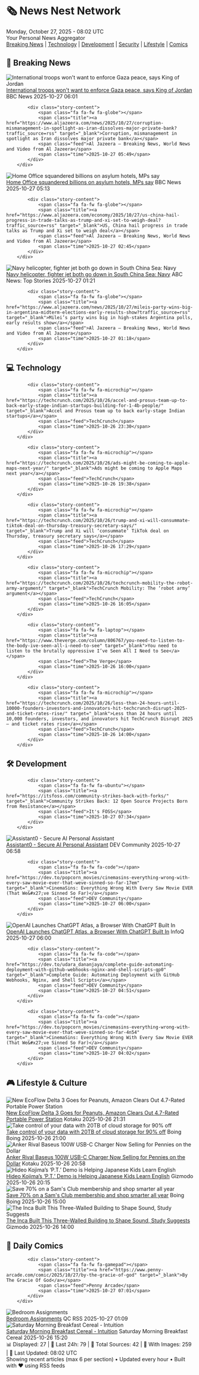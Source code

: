 <!-- Processing 54 RSS feeds at 2025-10-27 08:02:43 UTC -->
<!-- Processing: Saturday Morning Breakfast Cereal -->
<!-- Processing: Penny Arcade -->
<!-- Processing: Dilbert -->
<!-- Processing: Girl Genius -->
<!-- Processing: CNN Breaking News -->
<!-- Processing: BBC World News -->
<!-- Processing: BBC Breaking News -->
<!-- Processing: CBC News -->
<!-- Error processing https://rss.cbc.ca/lineup/topstories.xml: The read operation timed out -->
<!-- Processing: Reuters Top News -->
<!-- Processing: Reuters World News -->
<!-- Processing: ABC News Breaking -->
<!-- Processing: Guardian World News -->
<!-- Processing: The Verge -->
<!-- Processing: Ars Technica -->
<!-- Processing: O'Reilly Radar -->
<!-- Processing: Phoronix Linux News -->
<!-- Processing: It's FOSS -->
<!-- Processing: DistroWatch -->
<!-- Processing: Red Hat Blog -->
<!-- Processing: Ubuntu Blog -->
<!-- Processing: DZone -->
<!-- Processing: Coding Horror -->
<!-- Processing: The Pragmatic Engineer -->
<!-- Processing: Gizmodo -->
<!-- Processing: Kotaku -->
<!-- Processing: Schneier on Security -->
<!-- Generated 3 new posts out of 26 feeds processed -->
<div class="newspaper-header">
    <h1 class="newspaper-title">🗞️ News Nest Network</h1>
    <div class="newspaper-date">Monday, October 27, 2025 - 08:02 UTC</div>
    <div class="newspaper-subtitle">Your Personal News Aggregator</div>
</div>

<div class="newspaper-nav">
    <a href="#breaking">Breaking News</a> |
    <a href="#tech">Technology</a> |
    <a href="#dev">Development</a> |
    <a href="#security">Security</a> |
    <a href="#lifestyle">Lifestyle</a> |
    <a href="#webcomics">Comics</a>
</div>

<div class="news-section breaking-news" id="breaking">
<h2 class="section-header">🚨 Breaking News</h2>
<div class="stories-container">
<div class="story">
            <img src="https://ichef.bbci.co.uk/ace/standard/240/cpsprodpb/9bcd/live/40e727d0-b303-11f0-b2a1-6f537f66f9aa.jpg" alt="International troops won&#x27;t want to enforce Gaza peace, says King of Jordan" class="story-image" loading="lazy" onerror="this.style.display='none'">
            <div class="story-content">
                <span class="fa fa-fw fa-earth-americas"></span>
                <span class="title"><a href="https://www.bbc.com/news/articles/cge5ngz11xpo?at_medium=RSS&at_campaign=rss" target="_blank">International troops won&#x27;t want to enforce Gaza peace, says King of Jordan</a></span>
                <span class="feed">BBC News</span>
                <span class="time">2025-10-27 06:01</span>
            </div>
        </div>
<div class="story">
            
            <div class="story-content">
                <span class="fa fa-fw fa-globe"></span>
                <span class="title"><a href="https://www.aljazeera.com/news/2025/10/27/corruption-mismanagement-in-spotlight-as-iran-dissolves-major-private-bank?traffic_source=rss" target="_blank">Corruption, mismanagement in spotlight as Iran dissolves major private bank</a></span>
                <span class="feed">Al Jazeera – Breaking News, World News and Video from Al Jazeera</span>
                <span class="time">2025-10-27 05:49</span>
            </div>
        </div>
<div class="story">
            <img src="https://ichef.bbci.co.uk/ace/standard/240/cpsprodpb/d6d4/live/967717f0-b2fe-11f0-acc3-1d368c3eeffb.jpg" alt="Home Office squandered billions on asylum hotels, MPs say" class="story-image" loading="lazy" onerror="this.style.display='none'">
            <div class="story-content">
                <span class="fa fa-fw fa-flag"></span>
                <span class="title"><a href="https://www.bbc.com/news/articles/cr43ww32xx0o?at_medium=RSS&at_campaign=rss" target="_blank">Home Office squandered billions on asylum hotels, MPs say</a></span>
                <span class="feed">BBC News</span>
                <span class="time">2025-10-27 05:13</span>
            </div>
        </div>
<div class="story">
            
            <div class="story-content">
                <span class="fa fa-fw fa-globe"></span>
                <span class="title"><a href="https://www.aljazeera.com/economy/2025/10/27/us-china-hail-progress-in-trade-talks-as-trump-and-xi-set-to-weigh-deal?traffic_source=rss" target="_blank">US, China hail progress in trade talks as Trump and Xi set to weigh deal</a></span>
                <span class="feed">Al Jazeera – Breaking News, World News and Video from Al Jazeera</span>
                <span class="time">2025-10-27 02:45</span>
            </div>
        </div>
<div class="story">
            <img src="https://s.abcnews.com/images/International/GettyImages-2185205595_1761523266380_hpMain_4x3t_384.jpg" alt="Navy helicopter, fighter jet both go down in South China Sea: Navy" class="story-image" loading="lazy" onerror="this.style.display='none'">
            <div class="story-content">
                <span class="fa fa-fw fa-tv"></span>
                <span class="title"><a href="https://abcnews.go.com/International/navy-helicopter-fighter-jet-south-china-sea-navy/story?id=126884335" target="_blank">Navy helicopter, fighter jet both go down in South China Sea: Navy</a></span>
                <span class="feed">ABC News: Top Stories</span>
                <span class="time">2025-10-27 01:21</span>
            </div>
        </div>
<div class="story">
            
            <div class="story-content">
                <span class="fa fa-fw fa-globe"></span>
                <span class="title"><a href="https://www.aljazeera.com/news/2025/10/27/mileis-party-wins-big-in-argentina-midterm-elections-early-results-show?traffic_source=rss" target="_blank">Milei’s party wins big in high-stakes Argentina polls, early results show</a></span>
                <span class="feed">Al Jazeera – Breaking News, World News and Video from Al Jazeera</span>
                <span class="time">2025-10-27 01:18</span>
            </div>
        </div>
</div>
</div>
<div class="news-section tech-news" id="tech">
<h2 class="section-header">💻 Technology</h2>
<div class="stories-container">
<div class="story">
            
            <div class="story-content">
                <span class="fa fa-fw fa-microchip"></span>
                <span class="title"><a href="https://techcrunch.com/2025/10/26/accel-and-prosus-team-up-to-back-early-stage-indian-startups-building-for-1-4b-people/" target="_blank">Accel and Prosus team up to back early-stage Indian startups</a></span>
                <span class="feed">TechCrunch</span>
                <span class="time">2025-10-26 23:30</span>
            </div>
        </div>
<div class="story">
            
            <div class="story-content">
                <span class="fa fa-fw fa-microchip"></span>
                <span class="title"><a href="https://techcrunch.com/2025/10/26/ads-might-be-coming-to-apple-maps-next-year/" target="_blank">Ads might be coming to Apple Maps next year</a></span>
                <span class="feed">TechCrunch</span>
                <span class="time">2025-10-26 19:38</span>
            </div>
        </div>
<div class="story">
            
            <div class="story-content">
                <span class="fa fa-fw fa-microchip"></span>
                <span class="title"><a href="https://techcrunch.com/2025/10/26/trump-and-xi-will-consummate-tiktok-deal-on-thursday-treasury-secretary-says/" target="_blank">Trump and Xi will ‘consummate’ TikTok deal on Thursday, treasury secretary says</a></span>
                <span class="feed">TechCrunch</span>
                <span class="time">2025-10-26 17:29</span>
            </div>
        </div>
<div class="story">
            
            <div class="story-content">
                <span class="fa fa-fw fa-microchip"></span>
                <span class="title"><a href="https://techcrunch.com/2025/10/26/techcrunch-mobility-the-robot-army-argument/" target="_blank">TechCrunch Mobility: The ‘robot army’ argument</a></span>
                <span class="feed">TechCrunch</span>
                <span class="time">2025-10-26 16:05</span>
            </div>
        </div>
<div class="story">
            
            <div class="story-content">
                <span class="fa fa-fw fa-laptop"></span>
                <span class="title"><a href="https://www.theverge.com/column/806767/you-need-to-listen-to-the-body-ive-seen-all-i-need-to-see" target="_blank">You need to listen to the brutally oppressive I’ve Seen All I Need to See</a></span>
                <span class="feed">The Verge</span>
                <span class="time">2025-10-26 16:00</span>
            </div>
        </div>
<div class="story">
            
            <div class="story-content">
                <span class="fa fa-fw fa-microchip"></span>
                <span class="title"><a href="https://techcrunch.com/2025/10/26/less-than-24-hours-until-10000-founders-investors-and-innovators-hit-techcrunch-disrupt-2025-and-ticket-rates-rise/" target="_blank">Less than 24 hours until 10,000 founders, investors, and innovators hit TechCrunch Disrupt 2025 — and ticket rates rise</a></span>
                <span class="feed">TechCrunch</span>
                <span class="time">2025-10-26 14:00</span>
            </div>
        </div>
</div>
</div>
<div class="news-section dev-news" id="dev">
<h2 class="section-header">🛠️ Development</h2>
<div class="stories-container">
<div class="story">
            
            <div class="story-content">
                <span class="fa fa-fw fa-ubuntu"></span>
                <span class="title"><a href="https://itsfoss.com/community-strikes-back-with-forks/" target="_blank">Community Strikes Back: 12 Open Source Projects Born from Resistance</a></span>
                <span class="feed">It's FOSS</span>
                <span class="time">2025-10-27 07:34</span>
            </div>
        </div>
<div class="story">
            <img src="https://media2.dev.to/dynamic/image/width=800%2Cheight=%2Cfit=scale-down%2Cgravity=auto%2Cformat=auto/https%3A%2F%2Fdev-to-uploads.s3.amazonaws.com%2Fuploads%2Farticles%2Ftkqhrc5dxjfk6dullbvu.png" alt="Assistant0 - Secure AI Personal Assistant" class="story-image" loading="lazy" onerror="this.style.display='none'">
            <div class="story-content">
                <span class="fa fa-fw fa-code"></span>
                <span class="title"><a href="https://dev.to/async_dime/assistant0-secure-ai-personal-assistant-l11" target="_blank">Assistant0 - Secure AI Personal Assistant</a></span>
                <span class="feed">DEV Community</span>
                <span class="time">2025-10-27 06:58</span>
            </div>
        </div>
<div class="story">
            
            <div class="story-content">
                <span class="fa fa-fw fa-code"></span>
                <span class="title"><a href="https://dev.to/popcorn_movies/cinemasins-everything-wrong-with-every-saw-movie-ever-that-weve-sinned-so-far-17em" target="_blank">CinemaSins: Everything Wrong With Every Saw Movie EVER (That We&#x27;ve Sinned So Far)</a></span>
                <span class="feed">DEV Community</span>
                <span class="time">2025-10-27 06:00</span>
            </div>
        </div>
<div class="story">
            <img src="https://res.infoq.com/news/2025/10/chatgpt-atlas/en/headerimage/generatedHeaderImage-1761389748946.jpg" alt="OpenAI Launches ChatGPT Atlas, a Browser With ChatGPT Built In" class="story-image" loading="lazy" onerror="this.style.display='none'">
            <div class="story-content">
                <span class="fa fa-fw fa-info-circle"></span>
                <span class="title"><a href="https://www.infoq.com/news/2025/10/chatgpt-atlas/?utm_campaign=infoq_content&utm_source=infoq&utm_medium=feed&utm_term=global" target="_blank">OpenAI Launches ChatGPT Atlas, a Browser With ChatGPT Built In</a></span>
                <span class="feed">InfoQ</span>
                <span class="time">2025-10-27 06:00</span>
            </div>
        </div>
<div class="story">
            
            <div class="story-content">
                <span class="fa fa-fw fa-code"></span>
                <span class="title"><a href="https://dev.to/udara_dananjaya/complete-guide-automating-deployment-with-github-webhooks-nginx-and-shell-scripts-gp0" target="_blank">Complete Guide: Automating Deployment with GitHub Webhooks, Nginx, and Shell Scripts</a></span>
                <span class="feed">DEV Community</span>
                <span class="time">2025-10-27 04:51</span>
            </div>
        </div>
<div class="story">
            
            <div class="story-content">
                <span class="fa fa-fw fa-code"></span>
                <span class="title"><a href="https://dev.to/popcorn_movies/cinemasins-everything-wrong-with-every-saw-movie-ever-that-weve-sinned-so-far-4n54" target="_blank">CinemaSins: Everything Wrong With Every Saw Movie EVER (That We&#x27;ve Sinned So Far)</a></span>
                <span class="feed">DEV Community</span>
                <span class="time">2025-10-27 04:02</span>
            </div>
        </div>
</div>
</div>
<div class="news-section lifestyle-news" id="lifestyle">
<h2 class="section-header">🎮 Lifestyle & Culture</h2>
<div class="stories-container">
<div class="story">
            <img src="https://kotaku.com/app/uploads/2025/10/delta-3-ecoflow-1280x853.jpg" alt="New EcoFlow Delta 3 Goes for Peanuts, Amazon Clears Out 4.7-Rated Portable Power Station" class="story-image" loading="lazy" onerror="this.style.display='none'">
            <div class="story-content">
                <span class="fa fa-fw fa-gamepad"></span>
                <span class="title"><a href="https://kotaku.com/new-ecoflow-delta-3-goes-for-peanuts-amazon-clears-out-4-7-rated-portable-power-station-2000639124" target="_blank">New EcoFlow Delta 3 Goes for Peanuts, Amazon Clears Out 4.7-Rated Portable Power Station</a></span>
                <span class="feed">Kotaku</span>
                <span class="time">2025-10-26 21:31</span>
            </div>
        </div>
<div class="story">
            <img src="https://i0.wp.com/boingboing.net/wp-content/uploads/2025/10/Internxt-Cloud-Storage.jpg?fit=1200%2C800&amp;quality=60&amp;ssl=1" alt="Take control of your data with 20TB of cloud storage for 90% off" class="story-image" loading="lazy" onerror="this.style.display='none'">
            <div class="story-content">
                <span class="fa fa-fw fa-arrow-right"></span>
                <span class="title"><a href="https://boingboing.net/2025/10/26/take-control-of-your-data-with-20tb-of-cloud-storage-for-90-off.html" target="_blank">Take control of your data with 20TB of cloud storage for 90% off</a></span>
                <span class="feed">Boing Boing</span>
                <span class="time">2025-10-26 21:00</span>
            </div>
        </div>
<div class="story">
            <img src="https://kotaku.com/app/uploads/2025/08/baseus-100w-1280x853.jpg" alt="Anker Rival Baseus 100W USB-C Charger Now Selling for Pennies on the Dollar" class="story-image" loading="lazy" onerror="this.style.display='none'">
            <div class="story-content">
                <span class="fa fa-fw fa-gamepad"></span>
                <span class="title"><a href="https://kotaku.com/anker-rival-baseus-100w-usb-c-charger-now-selling-for-pennies-on-the-dollar-2000639113" target="_blank">Anker Rival Baseus 100W USB-C Charger Now Selling for Pennies on the Dollar</a></span>
                <span class="feed">Kotaku</span>
                <span class="time">2025-10-26 20:58</span>
            </div>
        </div>
<div class="story">
            <img src="https://gizmodo.com/app/uploads/2025/10/pt-demo-1280x853.jpg" alt="Hideo Kojima’s ‘P.T.’ Demo is Helping Japanese Kids Learn English" class="story-image" loading="lazy" onerror="this.style.display='none'">
            <div class="story-content">
                <span class="fa fa-fw fa-computer"></span>
                <span class="title"><a href="https://gizmodo.com/hideo-kojimas-p-t-demo-is-helping-japanese-kids-learn-english-2000677223" target="_blank">Hideo Kojima’s ‘P.T.’ Demo is Helping Japanese Kids Learn English</a></span>
                <span class="feed">Gizmodo</span>
                <span class="time">2025-10-26 20:15</span>
            </div>
        </div>
<div class="story">
            <img src="https://i0.wp.com/boingboing.net/wp-content/uploads/2025/10/1-Year-Sams-Club.jpg?fit=1200%2C800&amp;quality=60&amp;ssl=1" alt="Save 70% on a Sam&#x27;s Club membership and shop smarter all year" class="story-image" loading="lazy" onerror="this.style.display='none'">
            <div class="story-content">
                <span class="fa fa-fw fa-arrow-right"></span>
                <span class="title"><a href="https://boingboing.net/2025/10/26/save-70-on-a-sams-club-membership-and-shop-smarter-all-year.html" target="_blank">Save 70% on a Sam&#x27;s Club membership and shop smarter all year</a></span>
                <span class="feed">Boing Boing</span>
                <span class="time">2025-10-26 15:00</span>
            </div>
        </div>
<div class="story">
            <img src="https://gizmodo.com/app/uploads/2025/10/Carpa-uasi-1280x853.jpg" alt="The Inca Built This Three-Walled Building to Shape Sound, Study Suggests" class="story-image" loading="lazy" onerror="this.style.display='none'">
            <div class="story-content">
                <span class="fa fa-fw fa-computer"></span>
                <span class="title"><a href="https://gizmodo.com/the-inca-built-this-three-walled-building-to-shape-sound-study-suggests-2000676478" target="_blank">The Inca Built This Three-Walled Building to Shape Sound, Study Suggests</a></span>
                <span class="feed">Gizmodo</span>
                <span class="time">2025-10-26 14:00</span>
            </div>
        </div>
</div>
</div>
<div class="news-section webcomics-section" id="webcomics">
<h2 class="section-header">🎨 Daily Comics</h2>
<div class="stories-container">
<div class="story">
            
            <div class="story-content">
                <span class="fa fa-fw fa-gamepad"></span>
                <span class="title"><a href="https://www.penny-arcade.com/comic/2025/10/27/by-the-gracie-of-god" target="_blank">By The Gracie Of God</a></span>
                <span class="feed">Penny Arcade</span>
                <span class="time">2025-10-27 07:01</span>
            </div>
        </div>
<div class="story">
            <img src="http://www.questionablecontent.net/comics/5687.png" alt="Bedroom Assignments" class="story-image" loading="lazy" onerror="this.style.display='none'">
            <div class="story-content">
                <span class="fa fa-fw fa-music"></span>
                <span class="title"><a href="http://questionablecontent.net/view.php?comic=5687" target="_blank">Bedroom Assignments</a></span>
                <span class="feed">QC RSS</span>
                <span class="time">2025-10-27 01:09</span>
            </div>
        </div>
<div class="story">
            <img src="https://www.smbc-comics.com/comics/1761451058-20251026.png" alt="Saturday Morning Breakfast Cereal - Intuition" class="story-image" loading="lazy" onerror="this.style.display='none'">
            <div class="story-content">
                <span class="fa fa-fw fa-smile"></span>
                <span class="title"><a href="https://www.smbc-comics.com/comic/intuition" target="_blank">Saturday Morning Breakfast Cereal - Intuition</a></span>
                <span class="feed">Saturday Morning Breakfast Cereal</span>
                <span class="time">2025-10-26 15:20</span>
            </div>
        </div>
</div>
</div>

<div class="newspaper-footer">
    <div class="stats">
        📊 Displayed: 27 | 📅 Last 24h: 79 | 📡 Total Sources: 42 | 📸 With Images: 259 |
        🔄 Last Updated: 08:02 UTC
    </div>
    <div class="footer-note">
        Showing recent articles (max 6 per section) • Updated every hour • Built with ❤️ using RSS feeds
    </div>
</div>
